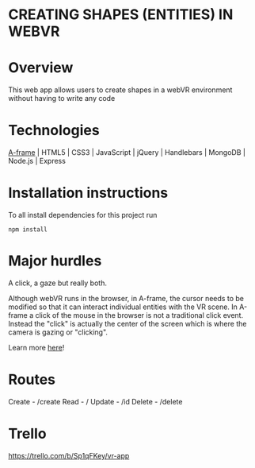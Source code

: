 # CREATING SHAPES (ENTITIES) IN WEBVR


# Overview
This web app allows users to create shapes in a webVR environment without having to write any code


# Technologies
[A-frame](https://aframe.io/) | HTML5 | CSS3 | JavaScript | jQuery | Handlebars | MongoDB | Node.js | Express


# Installation instructions
To all install dependencies for this project run
```
npm install
```

# Major hurdles
A click, a gaze but really both.

Although webVR runs in the browser, in A-frame, the cursor needs to be modified so that it can interact individual entities with the VR scene. In A-frame a click of the mouse in the browser is not a traditional click event. Instead the "click" is actually the center of the screen which is where the camera is gazing or "clicking".

Learn more [here](https://aframe.io/docs/0.5.0/components/cursor.html#sidebar)!


# Routes
Create - /create
Read - /
Update - /id
Delete - /delete

# Trello
https://trello.com/b/Sp1qFKey/vr-app
